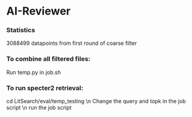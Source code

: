 # AI-Reviewer

### Statistics
3088499 datapoints from first round of coarse filter

### To combine all filtered files:
Run temp.py in job.sh

### To run specter2 retrieval:
cd LitSearch/eval/temp_testing \n
Change the query and topk in the job script \n
run the job script